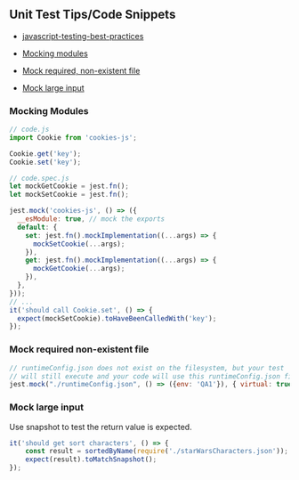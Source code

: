 ## Unit Test Tips/Code Snippets

- [javascript-testing-best-practices](https://github.com/goldbergyoni/javascript-testing-best-practices)

- [Mocking modules](#mocking-modules)
- [Mock required, non-existent file](#mock-required-non-existent-file)
- [Mock large input](#mock-large-input)

### Mocking Modules

```js
// code.js
import Cookie from 'cookies-js';

Cookie.get('key');
Cookie.set('key');

// code.spec.js
let mockGetCookie = jest.fn();
let mockSetCookie = jest.fn();

jest.mock('cookies-js', () => ({
  __esModule: true, // mock the exports
  default: {
    set: jest.fn().mockImplementation((...args) => {
      mockSetCookie(...args);
    }),
    get: jest.fn().mockImplementation((...args) => {
      mockGetCookie(...args);
    }),
  },
}));
// ...
it('should call Cookie.set', () => {
  expect(mockSetCookie).toHaveBeenCalledWith('key');
});
```

### Mock required non-existent file

```js
// runtimeConfig.json does not exist on the filesystem, but your test
// will still execute and your code will use this runtimeConfig.json file
jest.mock("./runtimeConfig.json", () => ({env: 'QA1'}), { virtual: true });
```

### Mock large input
Use snapshot to test the return value is expected.

```js
it('should get sort characters', () => {
    const result = sortedByName(require('./starWarsCharacters.json'));
    expect(result).toMatchSnapshot();
});
```

